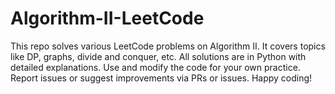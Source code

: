 # Algorithm-II-LeetCode
This repo solves various LeetCode problems on Algorithm II. It covers topics like DP, graphs, divide and conquer, etc. All solutions are in Python with detailed explanations. Use and modify the code for your own practice. Report issues or suggest improvements via PRs or issues. Happy coding!
